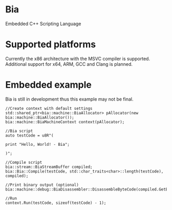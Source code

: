 # Bia
Embedded C++ Scripting Language

# Supported platforms
Currently the x86 architecture with the MSVC compiler is supported.
Additional support for x64, ARM, GCC and Clang is planned.

# Embedded example
Bia is still in development thus this example may not be final.
```
//Create context with default settings
std::shared_ptr<bia::machine::BiaAllocator> pAllocator(new bia::machine::BiaAllocator());
bia::machine::BiaMachineContext context(pAllocator);

//Bia script
auto testCode = u8R"(

print "Hello, World! - Bia";

)";

//Compile script
bia::stream::BiaStreamBuffer compiled;
bia::Bia::Compile(testCode, std::char_traits<char>::length(testCode), compiled);

//Print binary output (optional)
bia::machine::debug::BiaDisassembler::DisassembleByteCode(compiled.GetByteStream());

//Run
context.Run(testCode, sizeof(testCode) - 1);
```
